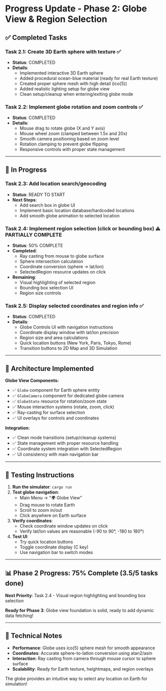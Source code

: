 # Progress Update - Phase 2: Globe View & Region Selection

## ✅ Completed Tasks

### Task 2.1: Create 3D Earth sphere with texture ✅
- **Status**: COMPLETED
- **Details**: 
  - Implemented interactive 3D Earth sphere
  - Added procedural ocean-blue material (ready for real Earth texture)
  - Created proper sphere mesh with high detail (ico(5))
  - Added realistic lighting setup for globe view
  - Clean setup/cleanup when entering/exiting globe mode

### Task 2.2: Implement globe rotation and zoom controls ✅
- **Status**: COMPLETED  
- **Details**:
  - Mouse drag to rotate globe (X and Y axis)
  - Mouse wheel zoom (clamped between 1.5x and 20x)
  - Smooth camera positioning based on zoom level
  - Rotation clamping to prevent globe flipping
  - Responsive controls with proper state management

---

## 🚧 In Progress

### Task 2.3: Add location search/geocoding
- **Status**: READY TO START
- **Next Steps**:
  - Add search box in globe UI
  - Implement basic location database/hardcoded locations
  - Add smooth globe animation to selected location

### Task 2.4: Implement region selection (click or bounding box) ⚠️ **PARTIALLY COMPLETE**
- **Status**: 50% COMPLETE
- **Completed**:
  - Ray casting from mouse to globe surface
  - Sphere intersection calculation
  - Coordinate conversion (sphere → lat/lon)
  - SelectedRegion resource updates on click
- **Remaining**:
  - Visual highlighting of selected region
  - Bounding box selection UI
  - Region size controls

### Task 2.5: Display selected coordinates and region info ✅
- **Status**: COMPLETED
- **Details**:
  - Globe Controls UI with navigation instructions
  - Coordinate display window with lat/lon precision
  - Region size and area calculations
  - Quick location buttons (New York, Paris, Tokyo, Rome)
  - Transition buttons to 2D Map and 3D Simulation

---

## 🎯 Architecture Implemented

**Globe View Components:**
- ✅ `Globe` component for Earth sphere entity
- ✅ `GlobeCamera` component for dedicated globe camera
- ✅ `GlobeState` resource for rotation/zoom state
- ✅ Mouse interaction systems (rotate, zoom, click)
- ✅ Ray-casting for surface selection
- ✅ UI overlays for controls and coordinates

**Integration:**
- ✅ Clean mode transitions (setup/cleanup systems)
- ✅ State management with proper resource handling
- ✅ Coordinate system integration with SelectedRegion
- ✅ UI consistency with main navigation bar

---

## 🧪 Testing Instructions

1. **Run the simulator**: `cargo run`
2. **Test globe navigation**: 
   - Main Menu → "🌍 Globe View"
   - Drag mouse to rotate Earth
   - Scroll to zoom in/out
   - Click anywhere on Earth surface
3. **Verify coordinates**: 
   - Check coordinate window updates on click
   - Verify lat/lon values are reasonable (-90 to 90°, -180 to 180°)
4. **Test UI**: 
   - Try quick location buttons
   - Toggle coordinate display (C key)
   - Use navigation bar to switch modes

---

## 📊 Phase 2 Progress: 75% Complete (3.5/5 tasks done)

**Next Priority**: Task 2.4 - Visual region highlighting and bounding box selection

**Ready for Phase 3**: Globe view foundation is solid, ready to add dynamic data fetching!

---

## 🔧 Technical Notes

- **Performance**: Globe uses ico(5) sphere mesh for smooth appearance
- **Coordinates**: Accurate sphere-to-latlon conversion using atan2/asin
- **Interaction**: Ray casting from camera through mouse cursor to sphere surface
- **Scalability**: Ready for Earth texture, heightmaps, and region overlays

The globe provides an intuitive way to select any location on Earth for simulation!
